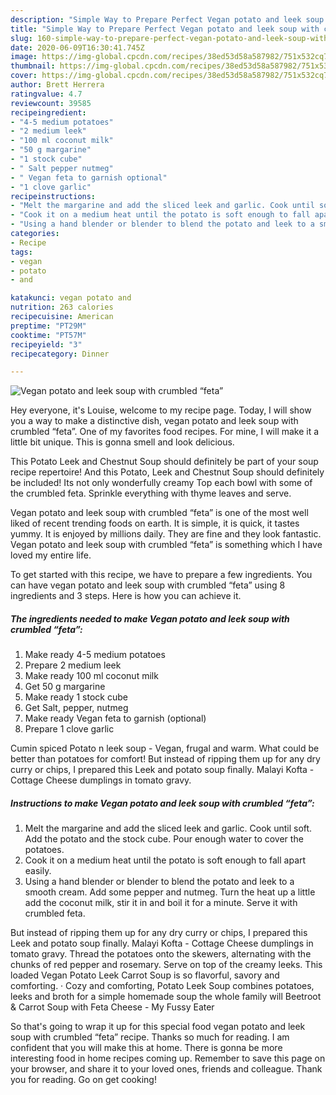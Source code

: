 ```yaml
---
description: "Simple Way to Prepare Perfect Vegan potato and leek soup with crumbled “feta”"
title: "Simple Way to Prepare Perfect Vegan potato and leek soup with crumbled “feta”"
slug: 160-simple-way-to-prepare-perfect-vegan-potato-and-leek-soup-with-crumbled-feta
date: 2020-06-09T16:30:41.745Z
image: https://img-global.cpcdn.com/recipes/38ed53d58a587982/751x532cq70/vegan-potato-and-leek-soup-with-crumbled-feta-recipe-main-photo.jpg
thumbnail: https://img-global.cpcdn.com/recipes/38ed53d58a587982/751x532cq70/vegan-potato-and-leek-soup-with-crumbled-feta-recipe-main-photo.jpg
cover: https://img-global.cpcdn.com/recipes/38ed53d58a587982/751x532cq70/vegan-potato-and-leek-soup-with-crumbled-feta-recipe-main-photo.jpg
author: Brett Herrera
ratingvalue: 4.7
reviewcount: 39585
recipeingredient:
- "4-5 medium potatoes"
- "2 medium leek"
- "100 ml coconut milk"
- "50 g margarine"
- "1 stock cube"
- " Salt pepper nutmeg"
- " Vegan feta to garnish optional"
- "1 clove garlic"
recipeinstructions:
- "Melt the margarine and add the sliced leek and garlic. Cook until soft. Add the potato and the stock cube. Pour enough water to cover the potatoes."
- "Cook it on a medium heat until the potato is soft enough to fall apart easily."
- "Using a hand blender or blender to blend the potato and leek to a smooth cream. Add some pepper and nutmeg. Turn the heat up a little add the coconut milk, stir it in and boil it for a minute. Serve it with crumbled feta."
categories:
- Recipe
tags:
- vegan
- potato
- and

katakunci: vegan potato and 
nutrition: 263 calories
recipecuisine: American
preptime: "PT29M"
cooktime: "PT57M"
recipeyield: "3"
recipecategory: Dinner

---
```



![Vegan potato and leek soup with crumbled “feta”](https://img-global.cpcdn.com/recipes/38ed53d58a587982/751x532cq70/vegan-potato-and-leek-soup-with-crumbled-feta-recipe-main-photo.jpg)

Hey everyone, it's Louise, welcome to my recipe page. Today, I will show you a way to make a distinctive dish, vegan potato and leek soup with crumbled “feta”. One of my favorites food recipes. For mine, I will make it a little bit unique. This is gonna smell and look delicious.

This Potato Leek and Chestnut Soup should definitely be part of your soup recipe repertoire! And this Potato, Leek and Chestnut Soup should definitely be included! Its not only wonderfully creamy Top each bowl with some of the crumbled feta. Sprinkle everything with thyme leaves and serve.

Vegan potato and leek soup with crumbled “feta” is one of the most well liked of recent trending foods on earth. It is simple, it is quick, it tastes yummy. It is enjoyed by millions daily. They are fine and they look fantastic. Vegan potato and leek soup with crumbled “feta” is something which I have loved my entire life.


To get started with this recipe, we have to prepare a few ingredients. You can have vegan potato and leek soup with crumbled “feta” using 8 ingredients and 3 steps. Here is how you can achieve it.

<!--inarticleads1-->

##### The ingredients needed to make Vegan potato and leek soup with crumbled “feta”:

1. Make ready 4-5 medium potatoes
1. Prepare 2 medium leek
1. Make ready 100 ml coconut milk
1. Get 50 g margarine
1. Make ready 1 stock cube
1. Get  Salt, pepper, nutmeg
1. Make ready  Vegan feta to garnish (optional)
1. Prepare 1 clove garlic


Cumin spiced Potato n leek soup - Vegan, frugal and warm. What could be better than potatoes for comfort! But instead of ripping them up for any dry curry or chips, I prepared this Leek and potato soup finally. Malayi Kofta - Cottage Cheese dumplings in tomato gravy. 

<!--inarticleads2-->

##### Instructions to make Vegan potato and leek soup with crumbled “feta”:

1. Melt the margarine and add the sliced leek and garlic. Cook until soft. Add the potato and the stock cube. Pour enough water to cover the potatoes.
1. Cook it on a medium heat until the potato is soft enough to fall apart easily.
1. Using a hand blender or blender to blend the potato and leek to a smooth cream. Add some pepper and nutmeg. Turn the heat up a little add the coconut milk, stir it in and boil it for a minute. Serve it with crumbled feta.


But instead of ripping them up for any dry curry or chips, I prepared this Leek and potato soup finally. Malayi Kofta - Cottage Cheese dumplings in tomato gravy. Thread the potatoes onto the skewers, alternating with the chunks of red pepper and rosemary. Serve on top of the creamy leeks. This loaded Vegan Potato Leek Carrot Soup is so flavorful, savory and comforting. · Cozy and comforting, Potato Leek Soup combines potatoes, leeks and broth for a simple homemade soup the whole family will Beetroot &amp; Carrot Soup with Feta Cheese - My Fussy Eater 

So that's going to wrap it up for this special food vegan potato and leek soup with crumbled “feta” recipe. Thanks so much for reading. I am confident that you will make this at home. There is gonna be more interesting food in home recipes coming up. Remember to save this page on your browser, and share it to your loved ones, friends and colleague. Thank you for reading. Go on get cooking!
